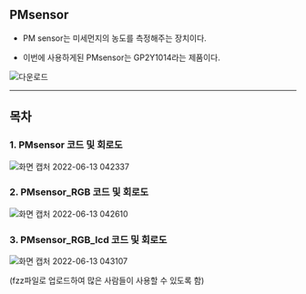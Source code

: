 ## PMsensor

- PM sensor는 미세먼지의 농도를 측정해주는 장치이다.

- 이번에 사용하게된 PMsensor는 GP2Y1014라는 제품이다.

![다운로드](https://user-images.githubusercontent.com/102521625/173249657-cdf811af-d9c8-4f20-87af-64ae1855457f.jpeg)

___
## 목차

### 1. PMsensor 코드 및 회로도

![화면 캡처 2022-06-13 042337](https://user-images.githubusercontent.com/102521625/173249901-bf73c74f-54b1-48b7-816b-9e3ee238cfc1.jpg)



### 2. PMsensor_RGB 코드 및 회로도

![화면 캡처 2022-06-13 042610](https://user-images.githubusercontent.com/102521625/173249984-4e09acde-c57f-4f12-be5a-60b4940274d4.jpg)



### 3. PMsensor_RGB_lcd 코드 및 회로도

![화면 캡처 2022-06-13 043107](https://user-images.githubusercontent.com/102521625/173250121-6e250474-a925-47b5-a7c6-2cc0a6d87986.jpg)



(fzz파일로 업로드하여 많은 사람들이 사용할 수 있도록 함)
